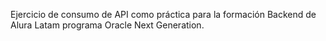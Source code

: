 Ejercicio de consumo de API como práctica para la formación Backend de Alura Latam programa Oracle Next Generation.
